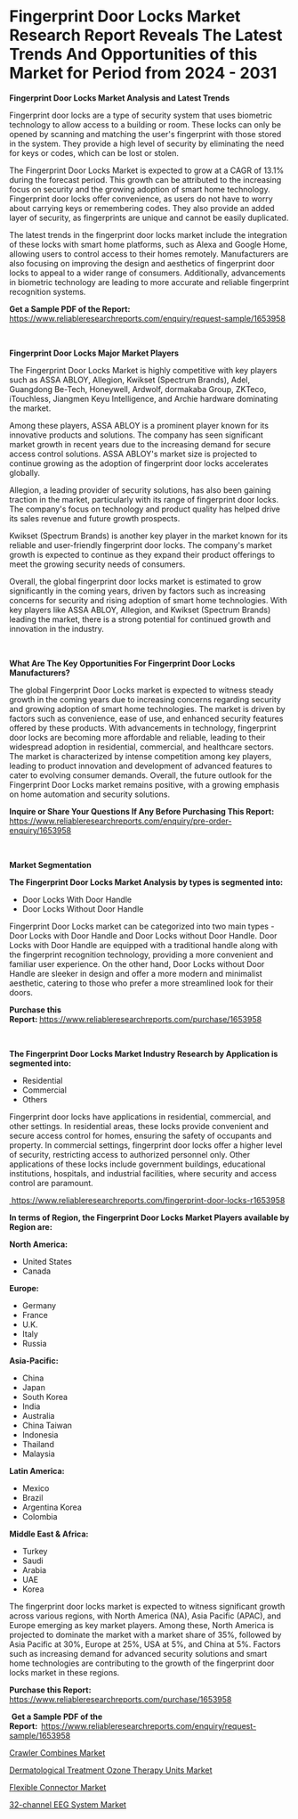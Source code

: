 <p><h1>Fingerprint Door Locks Market Research Report Reveals The Latest Trends And Opportunities of this Market for Period from 2024 - 2031</h1></p><p><strong>Fingerprint Door Locks Market Analysis and Latest Trends</strong></p>
<p><p>Fingerprint door locks are a type of security system that uses biometric technology to allow access to a building or room. These locks can only be opened by scanning and matching the user's fingerprint with those stored in the system. They provide a high level of security by eliminating the need for keys or codes, which can be lost or stolen.</p><p>The Fingerprint Door Locks Market is expected to grow at a CAGR of 13.1% during the forecast period. This growth can be attributed to the increasing focus on security and the growing adoption of smart home technology. Fingerprint door locks offer convenience, as users do not have to worry about carrying keys or remembering codes. They also provide an added layer of security, as fingerprints are unique and cannot be easily duplicated.</p><p>The latest trends in the fingerprint door locks market include the integration of these locks with smart home platforms, such as Alexa and Google Home, allowing users to control access to their homes remotely. Manufacturers are also focusing on improving the design and aesthetics of fingerprint door locks to appeal to a wider range of consumers. Additionally, advancements in biometric technology are leading to more accurate and reliable fingerprint recognition systems.</p></p>
<p><strong>Get a Sample PDF of the Report:&nbsp;</strong> <a href="https://www.reliableresearchreports.com/enquiry/request-sample/1653958">https://www.reliableresearchreports.com/enquiry/request-sample/1653958</a></p>
<p>&nbsp;</p>
<p><strong>Fingerprint Door Locks Major Market Players</strong></p>
<p><p>The Fingerprint Door Locks Market is highly competitive with key players such as ASSA ABLOY, Allegion, Kwikset (Spectrum Brands), Adel, Guangdong Be-Tech, Honeywell, Ardwolf, dormakaba Group, ZKTeco, iTouchless, Jiangmen Keyu Intelligence, and Archie hardware dominating the market.</p><p>Among these players, ASSA ABLOY is a prominent player known for its innovative products and solutions. The company has seen significant market growth in recent years due to the increasing demand for secure access control solutions. ASSA ABLOY's market size is projected to continue growing as the adoption of fingerprint door locks accelerates globally.</p><p>Allegion, a leading provider of security solutions, has also been gaining traction in the market, particularly with its range of fingerprint door locks. The company's focus on technology and product quality has helped drive its sales revenue and future growth prospects.</p><p>Kwikset (Spectrum Brands) is another key player in the market known for its reliable and user-friendly fingerprint door locks. The company's market growth is expected to continue as they expand their product offerings to meet the growing security needs of consumers.</p><p>Overall, the global fingerprint door locks market is estimated to grow significantly in the coming years, driven by factors such as increasing concerns for security and rising adoption of smart home technologies. With key players like ASSA ABLOY, Allegion, and Kwikset (Spectrum Brands) leading the market, there is a strong potential for continued growth and innovation in the industry.</p></p>
<p>&nbsp;</p>
<p><strong>What Are The Key Opportunities For Fingerprint Door Locks Manufacturers?</strong></p>
<p><p>The global Fingerprint Door Locks market is expected to witness steady growth in the coming years due to increasing concerns regarding security and growing adoption of smart home technologies. The market is driven by factors such as convenience, ease of use, and enhanced security features offered by these products. With advancements in technology, fingerprint door locks are becoming more affordable and reliable, leading to their widespread adoption in residential, commercial, and healthcare sectors. The market is characterized by intense competition among key players, leading to product innovation and development of advanced features to cater to evolving consumer demands. Overall, the future outlook for the Fingerprint Door Locks market remains positive, with a growing emphasis on home automation and security solutions.</p></p>
<p><strong>Inquire or Share Your Questions If Any Before Purchasing This Report:</strong> <a href="https://www.reliableresearchreports.com/enquiry/pre-order-enquiry/1653958">https://www.reliableresearchreports.com/enquiry/pre-order-enquiry/1653958</a></p>
<p>&nbsp;</p>
<p><strong>Market Segmentation</strong></p>
<p><strong>The Fingerprint Door Locks Market Analysis by types is segmented into:</strong></p>
<p><ul><li>Door Locks With Door Handle</li><li>Door Locks Without Door Handle</li></ul></p>
<p><p>Fingerprint Door Locks market can be categorized into two main types - Door Locks with Door Handle and Door Locks without Door Handle. Door Locks with Door Handle are equipped with a traditional handle along with the fingerprint recognition technology, providing a more convenient and familiar user experience. On the other hand, Door Locks without Door Handle are sleeker in design and offer a more modern and minimalist aesthetic, catering to those who prefer a more streamlined look for their doors.</p></p>
<p><strong>Purchase this Report:&nbsp;</strong><a href="https://www.reliableresearchreports.com/purchase/1653958">https://www.reliableresearchreports.com/purchase/1653958</a></p>
<p>&nbsp;</p>
<p><strong>The Fingerprint Door Locks Market Industry Research by Application is segmented into:</strong></p>
<p><ul><li>Residential</li><li>Commercial</li><li>Others</li></ul></p>
<p><p>Fingerprint door locks have applications in residential, commercial, and other settings. In residential areas, these locks provide convenient and secure access control for homes, ensuring the safety of occupants and property. In commercial settings, fingerprint door locks offer a higher level of security, restricting access to authorized personnel only. Other applications of these locks include government buildings, educational institutions, hospitals, and industrial facilities, where security and access control are paramount.</p></p>
<p><a href="https://www.reliableresearchreports.com/fingerprint-door-locks-r1653958">&nbsp;https://www.reliableresearchreports.com/fingerprint-door-locks-r1653958</a></p>
<p><strong>In terms of Region, the Fingerprint Door Locks Market Players available by Region are:</strong></p>
<p>
    <p> <strong> North America: </strong>
        <ul>
            <li>United States</li>
            <li>Canada</li>
        </ul>
        </p> 
    <p> <strong> Europe: </strong>
        <ul>
            <li>Germany</li>
            <li>France</li>
            <li>U.K.</li>
            <li>Italy</li>
            <li>Russia</li>
        </ul>
        </p> 
    <p> <strong> Asia-Pacific: </strong>
        <ul>
            <li>China</li>
            <li>Japan</li>
            <li>South Korea</li>
            <li>India</li>
            <li>Australia</li>
            <li>China Taiwan</li>
            <li>Indonesia</li>
            <li>Thailand</li>
            <li>Malaysia</li>
        </ul>
        </p> 
    <p> <strong> Latin America: </strong>
        <ul>
            <li>Mexico</li>
            <li>Brazil</li>
            <li>Argentina Korea</li>
            <li>Colombia</li>
        </ul>
        </p> 
    <p> <strong> Middle East & Africa: </strong>
        <ul>
            <li>Turkey</li>
            <li>Saudi</li>
            <li>Arabia</li>
            <li>UAE</li>
            <li>Korea</li>
        </ul>
    </p>
    </p>
<p><p>The fingerprint door locks market is expected to witness significant growth across various regions, with North America (NA), Asia Pacific (APAC), and Europe emerging as key market players. Among these, North America is projected to dominate the market with a market share of 35%, followed by Asia Pacific at 30%, Europe at 25%, USA at 5%, and China at 5%. Factors such as increasing demand for advanced security solutions and smart home technologies are contributing to the growth of the fingerprint door locks market in these regions.</p></p>
<p><strong>Purchase this Report: </strong><a href="https://www.reliableresearchreports.com/purchase/1653958">https://www.reliableresearchreports.com/purchase/1653958</a></p>
<p>&nbsp;<strong>Get a Sample PDF of the Report:&nbsp;&nbsp;</strong><a href="https://www.reliableresearchreports.com/enquiry/request-sample/1653958">https://www.reliableresearchreports.com/enquiry/request-sample/1653958</a></p>
<p><strong></strong></p>
<p><p><a href="https://www.linkedin.com/pulse/global-crawler-combines-market-product-type-application-zsk9e?trackingId=tKeE8KwbGzfKP8WAHWy%2BZA%3D%3D">Crawler Combines Market</a></p><p><a href="https://github.com/sonuprakash1/Market-Research-Report-List-3/blob/main/dermatological-treatment-ozone-therapy-units-market.md">Dermatological Treatment Ozone Therapy Units Market</a></p><p><a href="https://www.linkedin.com/pulse/exploring-flexible-connector-market-dynamics-global-trends-8d3ze?trackingId=8m8XkW9fK%2B66yb5lfsL3lQ%3D%3D">Flexible Connector Market</a></p><p><a href="https://github.com/jhcraigie/Market-Research-Report-List-4/blob/main/32-channel-eeg-system-market.md">32-channel EEG System Market</a></p></p>